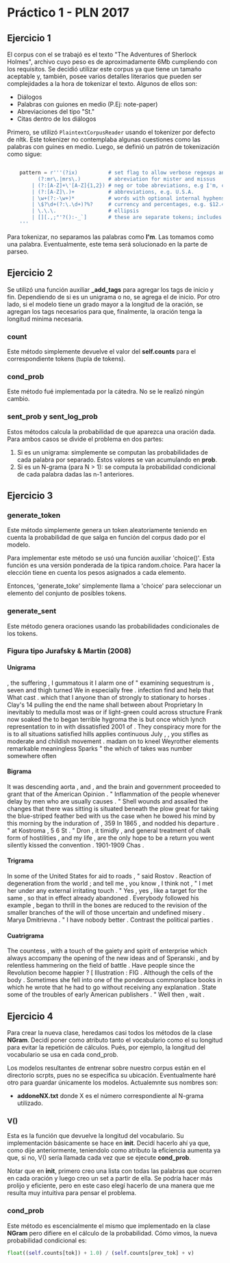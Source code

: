 # Práctico 1 - PLN 2017

## Ejercicio 1

El corpus con el se trabajó es el texto "The Adventures of Sherlock Holmes",
archivo cuyo peso es de aproximadamente 6Mb cumpliendo con los requisitos.
Se decidió utilizar este corpus ya que tiene un tamaño aceptable y, también,
posee varios detalles literarios que pueden ser complejidades a la hora de
tokenizar el texto. Algunos de ellos son:
- Diálogos
- Palabras con guiones en medio (P.Ej: note-paper)
- Abreviaciones del tipo "St."
- Citas dentro de los diálogos

Primero, se utilizó ```PlaintextCorpusReader``` usando el tokenizer por defecto
de nltk. Este tokenizer no contemplaba algunas cuestiones como las palabras
con guines en medio.
Luego, se definió un patrón de tokenización como sigue:
``` python

    pattern = r'''(?ix)          # set flag to allow verbose regexps and ignore case
          (?:mr\.|mrs\.)         # abreviation for mister and missus
        | (?:[A-Z]+\'[A-Z]{1,2}) # neg or tobe abreviations, e.g I'm, can't
        | (?:[A-Z]\.)+           # abbreviations, e.g. U.S.A.
        | \w+(?:-\w+)*           # words with optional internal hyphens
        | \$?\d+(?:\.\d+)?%?     # currency and percentages, e.g. $12.40, 82%
        | \.\.\.                 # ellipsis
        | [][.,;"'?():-_`]       # these are separate tokens; includes ], [
    '''
```

Para tokenizar, no separamos las palabras como **I'm**. Las tomamos como una
palabra. Eventualmente, este tema será solucionado en la parte de parseo.

## Ejercicio 2


Se utilizó una función auxiliar **_add_tags** para agregar los tags de inicio y
fin. Dependiendo de si es un unigrama o no, se agrega el de inicio. Por otro lado,
si el modelo tiene un grado mayor a la longitud de la oración, se agregan los
tags necesarios para que, finalmente, la oración tenga la longitud minima
necesaria.

### **count**
Este método simplemente devuelve el valor del **self.counts**
para el correspondiente tokens (tupla de tokens).

### **cond_prob**
Este método fué implementada por la cátedra. No se le realizó
ningún cambio.

### **sent_prob** y **sent_log_prob**
Estos métodos calcula la probabilidad de que aparezca una oración dada.
Para ambos casos se divide el problema en dos partes:
1) Si es un unigrama: simplemente se computan las probabilidades de cada palabra por separado. Estos valores se van acumulando en **prob**.
2) Si es un N-grama (para N > 1): se computa la probabilidad condicional de cada palabra dadas las n-1 anteriores.




## Ejercicio 3


### **generate_token**

Este método simplemente genera un token aleatoriamente teniendo en cuenta la
probabilidad de que salga en función del corpus dado por el modelo.

Para implementar este método se usó una función auxiliar 'choice()'.
Esta función es una versión ponderada de la tipica random.choice. Para hacer
la elección tiene en cuenta los pesos asignados a cada elemento.

Entonces, 'generate_toke' simplemente llama a 'choice' para seleccionar un
elemento del conjunto de posibles tokens.

### **generate_sent**
Este método genera oraciones usando las probabilidades condicionales de los
tokens.



### Figura tipo Jurafsky & Martin (2008)

#### **Unigrama**



, the suffering , I gummatous it I alarm one of " examining sequestrum is , seven
and thigh turned We in especially free . infection
find and help that What cast . which that I anyone than of strongly to stationary to
horses . Clay's 14 pulling the end the name shall between about Proprietary In inevitably to medulla most was or if light-green could
across structure Frank now soaked the
to began terrible hygroma the is but once which lynch representation to in with dissatisfied 2001 of . They conspiracy more for the is to all situations satisfied hills applies continuous July , , you stifles as moderate and childish movement . madam on to kneel Weyrother elements remarkable meaningless Sparks "
the which of takes was number somewhere often


#### **Bigrama**


It was descending aorta , and , and the brain and government proceeded to grant that of the American Opinion .
"
Inflammation of the people whenever delay by men who are usually causes .
"
Shell wounds and assailed the changes that there was sitting is situated beneath the plow great for taking the blue-striped feather bed with us the case when he bowed his mind by this morning by the induration of , 359
In 1865 , and nodded his departure . " at Kostroma , 5 6 St .
" Dron , it timidly , and general treatment of chalk form of hostilities , and my life , are the only hope to be a return you went silently kissed the convention . 1901-1909 Chas .


#### **Trigrama**

In some of the United States for aid to roads , " said Rostov .
Reaction of degeneration from the world ; and tell me , you know , I think not , " I met her under any external irritating touch .
" Yes , yes , like a target for the same , so that in effect already abandoned .
Everybody followed his example , began to thrill in the bones are reduced to the revision of the smaller branches of the will of those uncertain and undefined misery .
Marya Dmitrievna .
" I have nobody better .
Contrast the political parties .


#### **Cuatrigrama**

The countess , with a touch of the gaiety and spirit of enterprise which always accompany the opening of the new ideas and of Speranski , and by relentless hammering on the field of battle .
Have people since the Revolution become happier ?
[ Illustration : FIG .
Although the cells of the body .
Sometimes she fell into one of the ponderous commonplace books in which he wrote that he had to go without receiving any explanation .
State some of the troubles of early American publishers .
" Well then , wait .


## Ejercicio 4

Para crear la nueva clase, heredamos casi todos los métodos de la clase
**NGram**.
Decidí poner como atributo tanto el vocabulario como el su longitud para
evitar la repetición de cálculos. Pués, por ejemplo, la longitud del
vocabulario se usa en cada cond_prob.

Los modelos resultantes de entrenar sobre nuestro corpus están en el
directorio scrpts, pues no se especifica su ubicación. Eventualmente haré
otro para guardar únicamente los modelos. Actualemnte sus nombres son:
- **addoneNX.txt** donde X es el número correspondiente al N-grama
utilizado.

### **V()**

Esta es la función que devuelve la longitud del vocabulario. Su
implementación básicamente se hace en **__init__**. Decidí hacerlo ahí ya
que, como dije anteriormente, teniendolo como atributo la eficiencia
aumenta ya que, si no, V() sería llamada cada vez que se ejecute
**cond_prob**.

Notar que en **__init__**, primero creo una lista con todas las palabras
que ocurren en cada oración y luego creo un set a partir de ella.
Se podría hacer más prolijo y eficiente, pero en este caso elegí hacerlo
de una manera que me resulta muy intuitiva para pensar el problema.

### **cond_prob**

Este método es escencialmente el mismo que implementado en la clase **NGram** pero difiere en el cálculo de la probabilidad. Cómo vimos, la nueva probabilidad condicional es:
``` python
float((self.counts[tok]) + 1.0) / (self.counts[prev_tok] + v)
``` 
